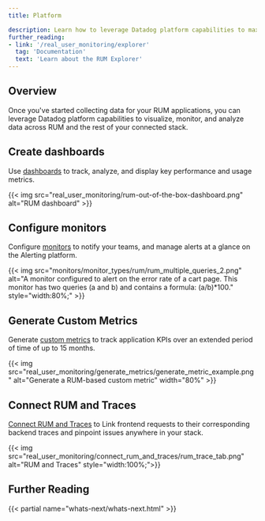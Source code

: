 ```yaml
---
title: Platform

description: Learn how to leverage Datadog platform capabilities to maximize RUM capabilities.
further_reading:
- link: '/real_user_monitoring/explorer'
  tag: 'Documentation'
  text: 'Learn about the RUM Explorer'
---
```


## Overview

Once you've started collecting data for your RUM applications, you can leverage Datadog platform capabilities to visualize, monitor, and analyze data across RUM and the rest of your connected stack.

## Create dashboards
Use [dashboards][1] to track, analyze, and display key performance and usage metrics.

{{< img src="real_user_monitoring/rum-out-of-the-box-dashboard.png" alt="RUM dashboard" >}}

## Configure monitors
Configure [monitors][2] to notify your teams, and manage alerts at a glance on the Alerting platform.

{{< img src="monitors/monitor_types/rum/rum_multiple_queries_2.png" alt="A monitor configured to alert on the error rate of a cart page. This monitor has two queries (a and b) and contains a formula: (a/b)*100." style="width:80%;" >}}

## Generate Custom Metrics
Generate [custom metrics][3] to track application KPIs over an extended period of time of up to 15 months.

{{< img src="real_user_monitoring/generate_metrics/generate_metric_example.png" alt="Generate a RUM-based custom metric" width="80%" >}}

## Connect RUM and Traces
[Connect RUM and Traces][4] to Link frontend requests to their corresponding backend traces and pinpoint issues anywhere in your stack.

{{< img src="real_user_monitoring/connect_rum_and_traces/rum_trace_tab.png" alt="RUM and Traces" style="width:100%;">}}

## Further Reading

{{< partial name="whats-next/whats-next.html" >}}

[1]: /real_user_monitoring/platform/dashboards
[2]: /monitors/types/real_user_monitoring/
[3]: /real_user_monitoring/platform/generate_metrics
[4]: /real_user_monitoring/platform/connect_rum_and_traces
